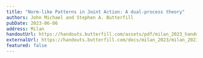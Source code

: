 ```yaml
---
title: "Norm-like Patterns in Joint Action: A dual-process theory"
authors: John Michael and Stephen A. Butterfill
pubDate: 2023-06-06
address: Milan
handoutUrl: https://handouts.butterfill.com/assets/pdf/milan_2023_handout.pdf
externalUrl: https://handouts.butterfill.com/docs/milan_2023/milan_2023/
featured: false
---
```

